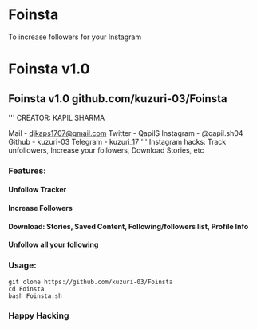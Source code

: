 # Foinsta
To increase followers for your Instagram

# Foinsta v1.0
## Foinsta v1.0 github.com/kuzuri-03/Foinsta
'''
CREATOR: KAPIL SHARMA

Mail - djkaps1707@gmail.com
Twitter - QapilS
Instagram - @qapil.sh04
Github - kuzuri-03
Telegram - kuzuri_17
'''
Instagram hacks: Track unfollowers, Increase your followers, Download Stories, etc

### Features:
#### Unfollow Tracker
#### Increase Followers
#### Download: Stories, Saved Content, Following/followers list, Profile Info
#### Unfollow all your following



### Usage:
```
git clone https://github.com/kuzuri-03/Foinsta
cd Foinsta
bash Foinsta.sh
```

### Happy Hacking ###




